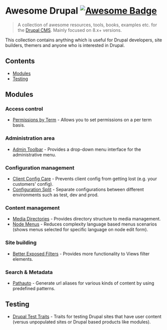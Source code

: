 # Awesome Drupal [![Awesome Badge](https://awesome.re/badge.svg)](https://awesome.re)

> A collection of awesome resources, tools, books, examples etc. for the [Drupal CMS](https://www.drupal.org/). Mainly focused on 8.x+ versions.

This collection contains anything which is useful for Drupal developers, site builders, themers and anyone who is interested in Drupal.


## Contents

- [Modules](#modules)
- [Testing](#testing)


## Modules

### Access control
- [Permissions by Term](https://www.drupal.org/project/permissions_by_term) - Allows you to set permissions on a per term basis.

### Administration area
- [Admin Toolbar](https://www.drupal.org/project/admin_toolbar) - Provides a drop-down menu interface for the administrative menu.

### Configuration management
- [Client Config Care](https://www.drupal.org/project/client_config_care) - Prevents client config from getting lost (e.g. your customers' config).
- [Configuration Split](https://www.drupal.org/project/config_split) - Separate configurations between different environments such as test, dev and prod.

### Content management
- [Media Directories](https://www.drupal.org/project/media_directories) - Provides directory structure to media management.
- [Node Menus](https://www.drupal.org/project/node_menus) - Reduces complexity language based menus scenarios (shows menus selected for specific language on node edit form).

### Site building
- [Better Exposed Filters](https://www.drupal.org/project/better_exposed_filters) - Provides more functionality to Views filter elements.

### Search & Metadata
- [Pathauto](https://www.drupal.org/project/pathauto) - Generate url aliases for various kinds of content by using predefined patterns.

## Testing

- [Drupal Test Traits](https://gitlab.com/weitzman/drupal-test-traits) - Traits for testing Drupal sites that have user content (versus unpopulated sites or Drupal based products like modules).
